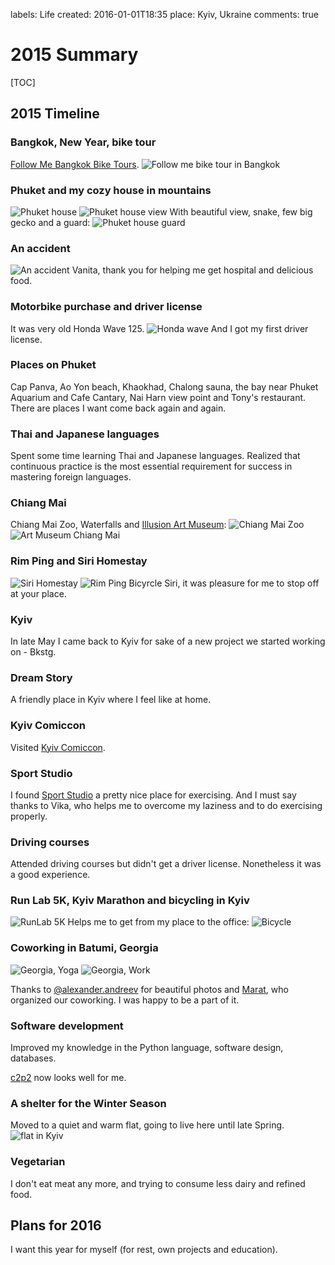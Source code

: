 labels: Life
created: 2016-01-01T18:35
place: Kyiv, Ukraine
comments: true

# 2015 Summary

[TOC]

## 2015 Timeline

### Bangkok, New Year, bike tour

[Follow Me Bangkok Bike Tours](https://plus.google.com/+FollowmebiketourBangkok).
![Follow me bike tour in Bangkok](follow_me_bike.jpg)

### Phuket and my cozy house in mountains

![Phuket house](phuket_house.jpg)
![Phuket house view](phuket_house_view.jpg)
With beautiful view, snake, few big gecko and a guard:
![Phuket house guard](phuket_house_guard.jpg)

### An accident

![An accident](accident.jpg)
Vanita, thank you for helping me get hospital and delicious food.

### Motorbike purchase and driver license

It was very old Honda Wave 125.
![Honda wave](honda_wave.jpg)
And I got my first driver license.

### Places on Phuket

Cap Panva, Ao Yon beach, Khaokhad, Chalong sauna, the bay near Phuket Aquarium and Cafe Cantary, Nai Harn view point and Tony's restaurant. There are places I want come back again and again.

### Thai and Japanese languages

Spent some time learning Thai and Japanese languages. Realized that continuous practice is the most essential requirement for success in  mastering foreign languages.

### Chiang Mai

Chiang Mai Zoo, Waterfalls and [Illusion Art Museum](http://chiangmai-artinparadise.com):
![Chiang Mai Zoo](chiang_mai_zoo.jpg)
![Art Museum Chiang Mai](art_museum.jpg)

### Rim Ping and Siri Homestay

![Siri Homestay](siri_homestay.jpg)
![Rim Ping Bicyrcle](rim_ping_bicyrcle.jpg)
Siri, it was pleasure for me to stop off at your place.

### Kyiv

In late May I came back to Kyiv for sake of a new project we started working on - Bkstg.

### Dream Story

A friendly place in Kyiv where I feel like at home.

### Kyiv Comiccon

Visited [Kyiv Comiccon](http://comiccon.kiev.ua).

### Sport Studio

I found [Sport Studio](http://sportstudio.com.ua) a pretty nice place for exercising. And I must say thanks to Vika, who helps me to overcome my laziness and to do exercising properly.

### Driving courses

Attended driving courses but didn't get a driver license. Nonetheless it was a good experience.

### Run Lab 5K, Kyiv Marathon and bicycling in Kyiv

![RunLab 5K](run_lab.jpg)
Helps me to get from my place to the office:
![Bicycle](kyiv_bicycle.jpg)

### Coworking in Batumi, Georgia

![Georgia, Yoga](georgia_yoga.jpg)
![Georgia, Work](georgia_work.jpg)

Thanks to [@alexander.andreev](https://www.instagram.com/alexander.andreev/) for beautiful photos and [Marat](https://www.facebook.com/kiwicanfly), who organized our coworking. I was happy to be a part of it.

### Software development

Improved my knowledge in the Python language, software design, databases.

[c2p2](https://github.com/nanvel/c2p2) now looks well for me.

### A shelter for the Winter Season

Moved to a quiet and warm flat, going to live here until late Spring.
![flat in Kyiv](kyiv_flat.jpg)

### Vegetarian

I don't eat meat any more, and trying to consume less dairy and refined food.

## Plans for 2016

I want this year for myself (for rest, own projects and education).
